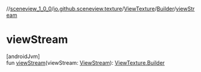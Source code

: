 //[sceneview_1_0_0](../../../../index.md)/[io.github.sceneview.texture](../../index.md)/[ViewTexture](../index.md)/[Builder](index.md)/[viewStream](view-stream.md)

# viewStream

[androidJvm]\
fun [viewStream](view-stream.md)(viewStream: [ViewStream](../../-view-stream/index.md)): [ViewTexture.Builder](index.md)
